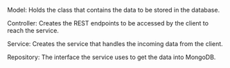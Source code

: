 Model: Holds the class that contains the data to be stored in the database.

Controller: Creates the REST endpoints to be accessed by the client to reach the service.

Service: Creates the service that handles the incoming data from the client.

Repository: The interface the service uses to get the data into MongoDB.

